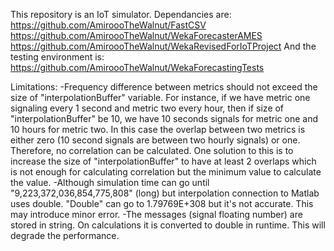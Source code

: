 This repository is an IoT simulator.
Dependancies are:
https://github.com/AmiroooTheWalnut/FastCSV
https://github.com/AmiroooTheWalnut/WekaForecasterAMES
https://github.com/AmiroooTheWalnut/WekaRevisedForIoTProject
And the testing environment is:
https://github.com/AmiroooTheWalnut/WekaForecastingTests


Limitations:
-Frequency difference between metrics should not exceed the size of "interpolationBuffer" variable. For instance, if 
we have metric one signaling every 1 second and metric two every hour, then if size of "interpolationBuffer" be 10,
we have 10 seconds signals for metric one and 10 hours for metric two. In this case the overlap between two metrics is
either zero (10 second signals are between two hourly signals) or one. Therefore, no correlation can be calculated.
One solution to this is to increase the size of "interpolationBuffer" to have at least 2 overlaps which is not enough
for calculating correlation but the minimum value to calculate the value.
-Although simulation time can go until "9,223,372,036,854,775,808" (long) but interpolation connection to Matlab uses double.
"Double" can go to 1.79769E+308 but it's not accurate. This may introduce minor error.
-The messages (signal floating number) are stored in string. On calculations it is converted to double in runtime.
This will degrade the performance.

